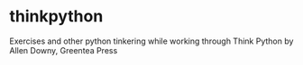 # thinkpython
Exercises and other python tinkering while working through Think Python by Allen Downy, Greentea Press

